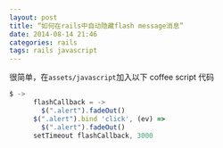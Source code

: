 ```yaml
---
layout: post
title: “如何在rails中自动隐藏flash message消息”
date: 2014-08-14 21:46
categories: rails
tags: rails javascript
---
```

很简单，在`assets/javascript`加入以下 coffee script 代码

```javascript
$ ->
      flashCallback = ->
        $(".alert").fadeOut()
      $(".alert").bind 'click', (ev) =>
        $(".alert").fadeOut()
      setTimeout flashCallback, 3000
```
